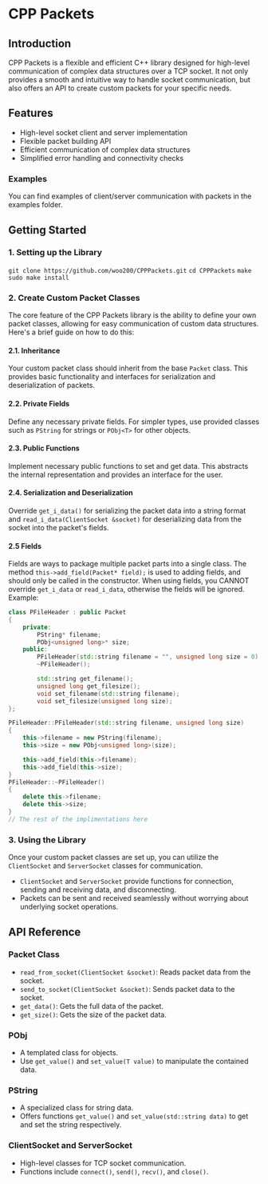 # CPP Packets

## Introduction

CPP Packets is a flexible and efficient C++ library designed for high-level communication of complex data structures over a TCP socket. It not only provides a smooth and intuitive way to handle socket communication, but also offers an API to create custom packets for your specific needs.

## Features

- High-level socket client and server implementation
- Flexible packet building API
- Efficient communication of complex data structures
- Simplified error handling and connectivity checks

### Examples

You can find examples of client/server communication with packets in the examples folder. 

## Getting Started

### 1. Setting up the Library

`git clone https://github.com/woo200/CPPPackets.git`
`cd CPPPackets`
`make`
`sudo make install`

### 2. Create Custom Packet Classes

The core feature of the CPP Packets library is the ability to define your own packet classes, allowing for easy communication of custom data structures. Here's a brief guide on how to do this:

#### 2.1. Inheritance

Your custom packet class should inherit from the base `Packet` class. This provides basic functionality and interfaces for serialization and deserialization of packets.

#### 2.2. Private Fields

Define any necessary private fields. For simpler types, use provided classes such as `PString` for strings or `PObj<T>` for other objects. 

#### 2.3. Public Functions

Implement necessary public functions to set and get data. This abstracts the internal representation and provides an interface for the user.

#### 2.4. Serialization and Deserialization

Override `get_i_data()` for serializing the packet data into a string format and `read_i_data(ClientSocket &socket)` for deserializing data from the socket into the packet's fields.

#### 2.5 Fields

Fields are ways to package multiple packet parts into a single class. The method `this->add_field(Packet* field);` is used to adding fields, and should only be called in the constructor. When using fields, you CANNOT override `get_i_data` or `read_i_data`, otherwise the fields will be ignored. 
Example:
```cpp
class PFileHeader : public Packet
{
    private:
        PString* filename;
        PObj<unsigned long>* size;
    public:
        PFileHeader(std::string filename = "", unsigned long size = 0);
        ~PFileHeader();

        std::string get_filename();
        unsigned long get_filesize();
        void set_filename(std::string filename);
        void set_filesize(unsigned long size);
};

PFileHeader::PFileHeader(std::string filename, unsigned long size)
{
    this->filename = new PString(filename);
    this->size = new PObj<unsigned long>(size);

    this->add_field(this->filename);
    this->add_field(this->size);
}
PFileHeader::~PFileHeader() 
{
    delete this->filename;
    delete this->size;
}
// The rest of the implimentations here
```

### 3. Using the Library

Once your custom packet classes are set up, you can utilize the `ClientSocket` and `ServerSocket` classes for communication. 

- `ClientSocket` and `ServerSocket` provide functions for connection, sending and receiving data, and disconnecting.
- Packets can be sent and received seamlessly without worrying about underlying socket operations.

## API Reference

### Packet Class

- `read_from_socket(ClientSocket &socket)`: Reads packet data from the socket.
- `send_to_socket(ClientSocket &socket)`: Sends packet data to the socket.
- `get_data()`: Gets the full data of the packet.
- `get_size()`: Gets the size of the packet data.

### PObj<T>

- A templated class for objects.
- Use `get_value()` and `set_value(T value)` to manipulate the contained data.

### PString

- A specialized class for string data.
- Offers functions `get_value()` and `set_value(std::string data)` to get and set the string respectively.

### ClientSocket and ServerSocket

- High-level classes for TCP socket communication.
- Functions include `connect()`, `send()`, `recv()`, and `close()`.